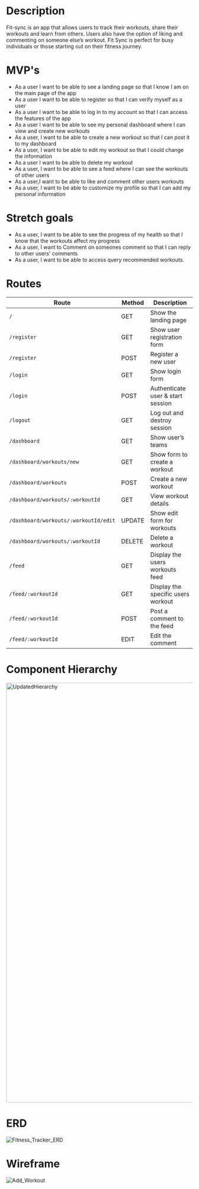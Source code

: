 # Description
Fit-sync is an app that allows users to track their workouts, share their workouts and learn from others. Users also have the option of liking and commenting on someone else’s workout. Fit Sync is perfect for busy individuals or those starting out on their fitness journey.

# MVP's
- As a user I want to be able to see a landing page so that I know I am on the main page of the app
- As a user I want to be able to register so that I can verify myself as a user
- As a user I want to be able to log in to my account so that I can access the features of the app
- As a user I want to be able to see my personal dashboard where I can view and create new workouts
- As a user, I want to be able to create a new workout so that I can post it to my dashboard
- As a user, I want to be able to edit my workout so that I could change the information
- As a user I want to be able to delete my workout
- As a user, I want to be able to see a feed where I can see the workouts of other users
- As a user,I want to be able to like and comment other users workouts
- As a user, I want to be able to customize my profile so that I can add my personal information

# Stretch goals
- As a user, I want to be able to see the progress of my health so that I know that the workouts affect my progress
- As a user, I want to Comment on someones comment so that I can reply to other users' comments
- As a user, I want to be able to access query recommended workouts.

# Routes

| **Route**                             | **Method** | **Description**                    |
| ------------------------------------- | ---------- | ---------------------------------- |
| `/`                                   | GET        | Show the landing page              |
| `/register`                           | GET        | Show user registration form        |
| `/register`                           | POST       | Register a new user                |
| `/login`                              | GET        | Show login form                    |
| `/login`                              | POST       | Authenticate user & start session  |
| `/logout`                             | GET        | Log out and destroy session        |
| `/dashboard`                          | GET        | Show user’s teams                  |
| `/dashboard/workouts/new`             | GET        | Show form to create a workout      |
| `/dashboard/workouts`                 | POST       | Create a new workout               |
| `/dashboard/workouts/:workoutId`      | GET        | View workout details               |
| `/dashboard/workouts/:workoutId/edit` | UPDATE     | Show edit form for workouts        |
| `/dashboard/workouts/:workoutId`      | DELETE     | Delete a workout                   |
| `/feed`                               | GET        | Display the users workouts feed    |
| `/feed/:workoutId`                    | GET        | Display the specific users workout |
| `/feed/:workoutId`                    | POST       | Post a comment to the feed         |
| `/feed/:workoutId`                    | EDIT       | Edit the comment                   |

# Component Hierarchy 
<img width="1131" alt="UpdatedHierarchy" src="https://github.com/user-attachments/assets/472464ae-68f6-46ae-b590-843e58c82b7d" />


# ERD
![Fitness_Tracker_ERD](https://github.com/user-attachments/assets/0195dd6a-158d-4d61-9fa0-7f0572e5b749)



# Wireframe


![Add_Workout](https://github.com/user-attachments/assets/9e1582d4-5f28-48dc-baac-70252131a2ed)











